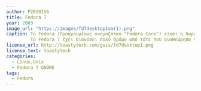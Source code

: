 ```yaml
---
author: P2020156
title: Fedora 7
year: 2003
image_url: "https://images/fd7desktop1sm(1).png"
caption: Το Fedora (Προηγουμένως ονομαζόταν "Fedora Core") είναι η δωρεάν διανομή που χορηγείται από τη Red Hat, βασισμένη στο Red Hat Enterprise Linux. Ουσιαστικά το Fedora 7 είναι η συνέχεια της δωρεάν διανομής Red Hat Linux αλλά με διαφορετικό όνομα ενώ το όνομα "Red Hat" είναι πλέον δεσμευμένο για το εμπορικό τους προϊόν.
         Το Fedora 7 έχει διανύσει πολύ δρόμο από τότε που αναθεώρησα για πρώτη φορά το Red Linux. Ωστόσο, κατάφερα να αντιμετωπίσω μια σειρά από μικρές δυσλειτουργίες και ενοχλήσεις κατά τη χρήση του.
license_url: http://toastytech.com/guis/fd7desktop1.png
license_text: toastytech
categories:
  - Linux,Unix
  - Fedora 7 GNOME
tags:
  - Fedora
---
```

